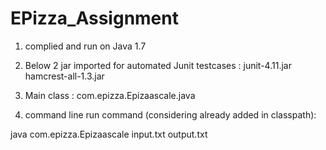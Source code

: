 # EPizza_Assignment


1) complied and run on Java 1.7
2) Below 2 jar imported for automated Junit testcases :
        junit-4.11.jar
        hamcrest-all-1.3.jar

3) Main class :   com.epizza.Epizaascale.java

4) command line run command (considering already added in classpath):

java com.epizza.Epizaascale input.txt output.txt
